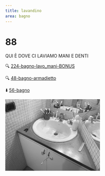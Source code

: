 ```yaml
---
title: lavandino
area: bagno
---
```

# 88
QUI È DOVE CI LAVIAMO MANI E DENTI

🔍 [224-bagno-lavo_mani-BONUS](224-bagno-lavo_mani-BONUS.md)

🔍 [48-bagno-armadietto](48-bagno-armadietto.md)

⬇️ [56-bagno](56-bagno.md)

![foto_139](../_assets/preview/foto_139.jpg)